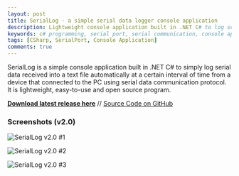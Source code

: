 ```yaml
---
layout: post
title: SerialLog - a simple serial data logger console application
description: Lightweight console application built in .NET C# to log serial data received from a serial data communication protocol.
keywords: c# programming, serial port, serial communication, console application, serial data logging, logger console, rs232 serial data
tags: [CSharp, SerialPort, Console Application]
comments: true
---
```


SerialLog is a simple console application built in .NET C# to simply log serial data received into a text file automatically at a certain interval of time from a device that connected to the PC using serial data communication protocol. It is lightweight, easy-to-use and open source program.

[**Download latest release here**](https://github.com/heiswayi/SerialLog/releases) // [Source Code on GitHub](https://github.com/heiswayi/SerialLog)

### Screenshots (v2.0)

![SerialLog v2.0 #1](http://i.imgur.com/8PLBzkp.png)

![SerialLog v2.0 #2](http://i.imgur.com/FUsfzvK.png)

![SerialLog v2.0 #3](http://i.imgur.com/TeZVLF3.png)
